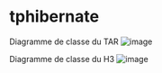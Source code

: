 # tphibernate
Diagramme de classe du TAR
![image](https://github.com/BAJEDDI/tphibernate/assets/147507670/fe4442e4-e93b-4b57-a51d-e3d76d55b381)


Diagramme de classe du H3
![image](https://github.com/BAJEDDI/tphibernate/assets/147507670/f5bd8b05-a9fb-43e6-bdc1-7a86996b0793)

